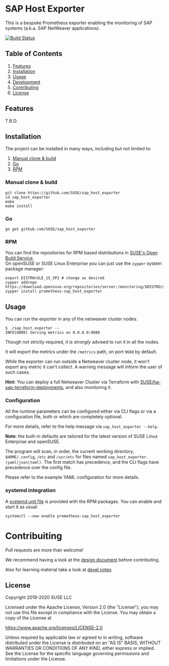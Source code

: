 # SAP Host Exporter

This is a bespoke Prometheus exporter enabling the monitoring of SAP systems (a.k.a. SAP NetWeaver applications).

[![Build Status](https://travis-ci.org/SUSE/sap_host_exporter.svg?branch=master)](https://travis-ci.org/SUSE/sap_host_exporter)

## Table of Contents
1. [Features](#features)
2. [Installation](#installation)
3. [Usage](#usage)
4. [Development](doc/devel.md)
5. [Contributing](#contributing)
6. [License](#license)

## Features

T.B.D.

## Installation

The project can be installed in many ways, including but not limited to:

1. [Manual clone & build](#manual-clone-&-build)
2. [Go](#go)
3. [RPM](#rpm)


### Manual clone & build

```
git clone https://github.com/SUSE/sap_host_exporter
cd sap_host_exporter
make
make install
```

### Go

```
go get github.com/SUSE/sap_host_exporter
```

### RPM
You can find the repositories for RPM based distributions in [SUSE's Open Build Service](https://build.opensuse.org/package/show/server:monitoring/prometheus-sap_host_exporter).  
On openSUSE or SUSE Linux Enterprise you can just use the `zypper` system package manager:
```shell
export DISTRO=SLE_15_SP2 # change as desired
zypper addrepo https://download.opensuse.org/repositories/server:/monitoring/$DISTRO/server:monitoring.repo
zypper install prometheus-sap_host_exporter
```

## Usage

You can run the exporter in any of the netweaver cluster nodes.

```
$ ./sap_host_exporter --
INFO[0000] Serving metrics on 0.0.0.0:9680
```

Though not strictly required, it is _strongly_ advised to run it in all the nodes.

It will export the metrics under the `/metrics` path, on port `9680` by default.

While the exporter can run outside a Netweaver cluster node, it won't export any metric it can't collect.
A warning message will inform the user of such cases.

**Hint:**
You can deploy a full Netweaver Cluster via Terraform with [SUSE/ha-sap-terraform-deployments](https://github.com/SUSE/ha-sap-terraform-deployments), and also monitoring it.

### Configuration

All the runtime parameters can be configured either via CLI flags or via a configuration file, both or which are completely optional.

For more details, refer to the help message via `sap_host_exporter --help`.

**Note**:
the built-in defaults are tailored for the latest version of SUSE Linux Enterprise and openSUSE.

The program will scan, in order, the current working directory, `$HOME/.config`, `/etc` and `/usr/etc` for files named `sap_host_exporter.(yaml|json|toml)`.
The first match has precedence, and the CLI flags have precedence over the config file.

Please refer to the example YAML configuration for more details.

### systemd integration

A [systemd unit file](ha_cluster_exporter.service) is provided with the RPM packages. You can enable and start it as usual:

```
systemctl --now enable prometheus-sap_host_exporter
```


# Contribuiting

Pull requests are more than welcome!

We recommend having a look at the [design document](doc/design.md) before contributing.

Also for learning material take a look at [devel notes](doc/devel.md)


## License

Copyright 2019-2020 SUSE LLC

Licensed under the Apache License, Version 2.0 (the "License");
you may not use this file except in compliance with the License.
You may obtain a copy of the License at

   https://www.apache.org/licenses/LICENSE-2.0

Unless required by applicable law or agreed to in writing, software
distributed under the License is distributed on an "AS IS" BASIS,
WITHOUT WARRANTIES OR CONDITIONS OF ANY KIND, either express or implied.
See the License for the specific language governing permissions and
limitations under the License.
